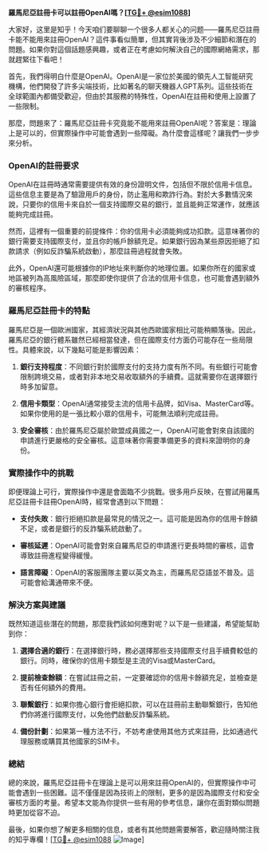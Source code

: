 **羅馬尼亞註冊卡可以註冊OpenAI嗎？[[TG💪+ @esim1088](https://t.me/s/esim1088)]**

大家好，这里是知乎！今天咱们要聊聊一个很多人都关心的问题——羅馬尼亞註冊卡能不能用來註冊OpenAI？這件事看似簡單，但其實背後涉及不少細節和潛在的問題。如果你對這個話題感興趣，或者正在考慮如何解決自己的國際網絡需求，那就趕緊往下看吧！

首先，我們得明白什麼是OpenAI。OpenAI是一家位於美國的領先人工智能研究機構，他們開發了許多尖端技術，比如著名的聊天機器人GPT系列。這些技術在全球範圍內都備受歡迎，但由於其服務的特殊性，OpenAI在註冊和使用上設置了一些限制。

那麼，問題來了：羅馬尼亞註冊卡究竟能不能用來註冊OpenAI呢？答案是：理論上是可以的，但實際操作中可能會遇到一些障礙。為什麼會這樣呢？讓我們一步步來分析。

### OpenAI的註冊要求

OpenAI在註冊時通常需要提供有效的身份證明文件，包括但不限於信用卡信息。這些信息主要是為了驗證用戶的身份，防止濫用和欺詐行為。對於大多數情況來說，只要你的信用卡來自於一個支持國際交易的銀行，並且能夠正常運作，就應該能夠完成註冊。

然而，這裡有一個重要的前提條件：你的信用卡必須能夠成功扣款。這意味著你的銀行需要支持國際支付，並且你的帳戶餘額充足。如果銀行因為某些原因拒絕了扣款請求（例如反詐騙系統啟動），那麼註冊過程就會失敗。

此外，OpenAI還可能根據你的IP地址來判斷你的地理位置。如果你所在的國家或地區被列為高風險區域，那麼即使你提供了合法的信用卡信息，也可能會遇到額外的審核程序。

### 羅馬尼亞註冊卡的特點

羅馬尼亞是一個歐洲國家，其經濟狀況與其他西歐國家相比可能稍顯落後。因此，羅馬尼亞的銀行體系雖然已經相當發達，但在國際支付方面仍可能存在一些局限性。具體來說，以下幾點可能是影響因素：

1. **銀行支持程度**：不同銀行對於國際支付的支持力度有所不同。有些銀行可能會限制跨境交易，或者對非本地交易收取額外的手續費。這就需要你在選擇銀行時多加留意。

2. **信用卡類型**：OpenAI通常接受主流的信用卡品牌，如Visa、MasterCard等。如果你使用的是一張比較小眾的信用卡，可能無法順利完成註冊。

3. **安全審核**：由於羅馬尼亞屬於歐盟成員國之一，OpenAI可能會對來自該國的申請進行更嚴格的安全審核。這意味著你需要準備更多的資料來證明你的身份。

### 實際操作中的挑戰

即便理論上可行，實際操作中還是會面臨不少挑戰。很多用戶反映，在嘗試用羅馬尼亞註冊卡註冊OpenAI時，經常會遇到以下問題：

- **支付失敗**：銀行拒絕扣款是最常見的情況之一。這可能是因為你的信用卡餘額不足，或者是銀行的反詐騙系統啟動了。
  
- **審核延遲**：OpenAI可能會對來自羅馬尼亞的申請進行更長時間的審核，這會導致註冊進程變得緩慢。

- **語言障礙**：OpenAI的客服團隊主要以英文為主，而羅馬尼亞語並不普及。這可能會給溝通帶來不便。

### 解決方案與建議

既然知道這些潛在的問題，那麼我們該如何應對呢？以下是一些建議，希望能幫助到你：

1. **選擇合適的銀行**：在選擇銀行時，務必選擇那些支持國際支付且手續費較低的銀行。同時，確保你的信用卡類型是主流的Visa或MasterCard。

2. **提前檢查餘額**：在嘗試註冊之前，一定要確認你的信用卡餘額充足，並檢查是否有任何額外的費用。

3. **聯繫銀行**：如果你擔心銀行會拒絕扣款，可以在註冊前主動聯繫銀行，告知他們你將進行國際支付，以免他們啟動反詐騙系統。

4. **備份計劃**：如果第一種方法不行，不妨考慮使用其他方式來註冊，比如通過代理服務或購買其他國家的SIM卡。

### 總結

總的來說，羅馬尼亞註冊卡在理論上是可以用來註冊OpenAI的，但實際操作中可能會遇到一些困難。這不僅僅是因為技術上的限制，更多的是因為國際支付和安全審核方面的考量。希望本文能為你提供一些有用的參考信息，讓你在面對類似問題時更加從容不迫。

最後，如果你想了解更多相關的信息，或者有其他問題需要解答，歡迎隨時關注我的知乎專欄！[[TG💪+ @esim1088](https://t.me/s/esim1088) ![Image](https://i.postimg.cc/4NQfJmqS/Snipaste-2025-05-13-00-14-12.png)]